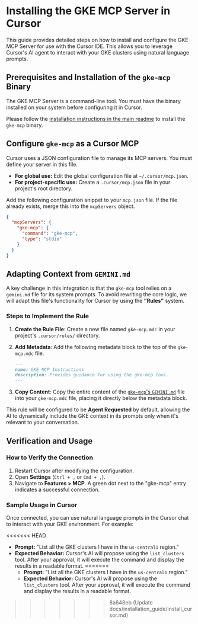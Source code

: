 # Installing the GKE MCP Server in Cursor

This guide provides detailed steps on how to install and configure the GKE MCP Server for use with the Cursor IDE. This allows you to leverage Cursor's AI agent to interact with your GKE clusters using natural language prompts.

## Prerequisites and Installation of the `gke-mcp` Binary

The GKE MCP Server is a command-line tool. You must have the binary installed on your system before configuring it in Cursor.

Please follow the [installation instructions in the main readme](../../README.md#install-the-mcp-server) to install the `gke-mcp` binary.

## Configure `gke-mcp` as a Cursor MCP

Cursor uses a JSON configuration file to manage its MCP servers. You must define your server in this file.

- **For global use:** Edit the global configuration file at `~/.cursor/mcp.json`.
- **For project-specific use:** Create a `.cursor/mcp.json` file in your project's root directory.

Add the following configuration snippet to your `mcp.json` file. If the file already exists, merge this into the `mcpServers` object.

```json
{
  "mcpServers": {
    "gke-mcp": {
      "command": "gke-mcp",
      "type": "stdio"
    }
  }
}
```

## Adapting Context from `GEMINI.md`

A key challenge in this integration is that the `gke-mcp` tool relies on a `gemini.md` file for its system prompts. To avoid rewriting the core logic, we will adapt this file's functionality for Cursor by using the **"Rules"** system.

### Steps to Implement the Rule

1. **Create the Rule File**: Create a new file named `gke-mcp.mdc` in your project's `.cursor/rules/` directory.

2. **Add Metadata**: Add the following metadata block to the top of the `gke-mcp.mdc` file.

   ```markdown
   ---
   name: GKE MCP Instructions
   description: Provides guidance for using the gke-mcp tool.
   ---
   ```

3. **Copy Content**: Copy the entire content of the [`gke-mcp`'s `GEMINI.md`](../../pkg/install/GEMINI.md) file into your `gke-mcp.mdc` file, placing it directly below the metadata block.

This rule will be configured to be **Agent Requested** by default, allowing the AI to dynamically include the GKE context in its prompts only when it's relevant to your conversation.

## Verification and Usage

### How to Verify the Connection

1. Restart Cursor after modifying the configuration.
2. Open **Settings** (`Ctrl + ,` or `Cmd + ,`).
3. Navigate to **Features \> MCP**. A green dot next to the "gke-mcp" entry indicates a successful connection.

### Sample Usage in Cursor

Once connected, you can use natural language prompts in the Cursor chat to interact with your GKE environment. For example:

<<<<<<< HEAD
- **Prompt:** "List all the GKE clusters I have in the `us-central1` region."
- **Expected Behavior:** Cursor's AI will propose using the `list_clusters` tool. After your approval, it will execute the command and display the results in a readable format.
=======
  * **Prompt:** "List all the GKE clusters I have in the `us-central1` region."
  * **Expected Behavior:** Cursor's AI will propose using the `list_clusters` tool. After your approval, it will execute the command and display the results in a readable format.
>>>>>>> 8a648eb (Update docs/installation_guide/install_cursor.md)
